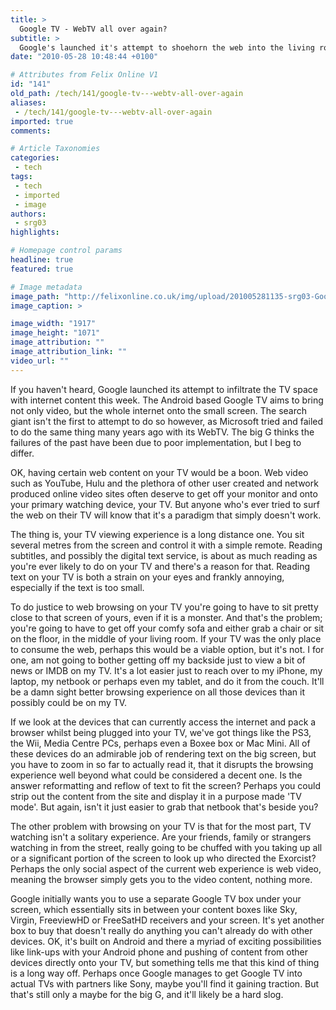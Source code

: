 ```yaml
---
title: >
  Google TV - WebTV all over again?
subtitle: >
  Google's launched it's attempt to shoehorn the web into the living room, but will it succeed?
date: "2010-05-28 10:48:44 +0100"

# Attributes from Felix Online V1
id: "141"
old_path: /tech/141/google-tv---webtv-all-over-again
aliases:
 - /tech/141/google-tv---webtv-all-over-again
imported: true
comments:

# Article Taxonomies
categories:
 - tech
tags:
 - tech
 - imported
 - image
authors:
 - srg03
highlights:

# Homepage control params
headline: true
featured: true

# Image metadata
image_path: "http://felixonline.co.uk/img/upload/201005281135-srg03-GoogleTV.jpg"
image_caption: >

image_width: "1917"
image_height: "1071"
image_attribution: ""
image_attribution_link: ""
video_url: ""
---
```


If you haven't heard, Google launched its attempt to infiltrate the TV space with internet content this week. The Android based Google TV aims to bring not only video, but the whole internet onto the small screen. The search giant isn't the first to attempt to do so however, as Microsoft tried and failed to do the same thing many years ago with its WebTV. The big G thinks the failures of the past have been due to poor implementation, but I beg to differ.

OK, having certain web content on your TV would be a boon. Web video such as YouTube, Hulu and the plethora of other user created and network produced online video sites often deserve to get off your monitor and onto your primary watching device, your TV. But anyone who's ever tried to surf the web on their TV will know that it's a paradigm that simply doesn't work.

The thing is, your TV viewing experience is a long distance one. You sit several metres from the screen and control it with a simple remote. Reading subtitles, and possibly the digital text service, is about as much reading as you're ever likely to do on your TV and there's a reason for that. Reading text on your TV is both a strain on your eyes and frankly annoying, especially if the text is too small.

To do justice to web browsing on your TV you're going to have to sit pretty close to that screen of yours, even if it is a monster. And that's the problem; you're going to have to get off your comfy sofa and either grab a chair or sit on the floor, in the middle of your living room. If your TV was the only place to consume the web, perhaps this would be a viable option, but it's not. I for one, am not going to bother getting off my backside just to view a bit of news or IMDB on my TV. It's a lot easier just to reach over to my iPhone, my laptop, my netbook or perhaps even my tablet, and do it from the couch. It'll be a damn sight better browsing experience on all those devices than it possibly could be on my TV.

If we look at the devices that can currently access the internet and pack a browser whilst being plugged into your TV, we've got things like the PS3, the Wii, Media Centre PCs, perhaps even a Boxee box or Mac Mini. All of these devices do an admirable job of rendering text on the big screen, but you have to zoom in so far to actually read it, that it disrupts the browsing experience well beyond what could be considered a decent one. Is the answer reformatting and reflow of text to fit the screen? Perhaps you could strip out the content from the site and display it in a purpose made 'TV mode'. But again, isn't it just easier to grab that netbook that's beside you?

The other problem with browsing on your TV is that for the most part, TV watching isn't a solitary experience. Are your friends, family or strangers watching in from the street, really going to be chuffed with you taking up all or a significant portion of the screen to look up who directed the Exorcist? Perhaps the only social aspect of the current web experience is web video, meaning the browser simply gets you to the video content, nothing more.

Google initially wants you to use a separate Google TV box under your screen, which essentially sits in between your content boxes like Sky, Virgin, FreeviewHD or FreeSatHD receivers and your screen. It's yet another box to buy that doesn't really do anything you can't already do with other devices. OK, it's built on Android and there a myriad of exciting possibilities like link-ups with your Android phone and pushing of content from other devices directly onto your TV, but something tells me that this kind of thing is a long way off. Perhaps once Google manages to get Google TV into actual TVs with partners like Sony, maybe you'll find it gaining traction. But that's still only a maybe for the big G, and it'll likely be a hard slog.
